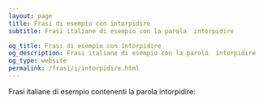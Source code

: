 ```yaml
---
layout: page
title: Frasi di esempio con intorpidire 
subtitle: Frasi italiane di esempio con la parola  intorpidire

og_title: Frasi di esempio con intorpidire 
og_description: Frasi italiane di esempio con la parola  intorpidire
og_type: website
permalink: /frasi/i/intorpidire.html
---
```


Frasi italiane di esempio contenenti la parola intorpidire:


